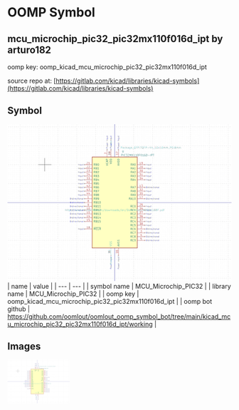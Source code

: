 # OOMP Symbol  
## mcu_microchip_pic32_pic32mx110f016d_ipt  by arturo182  
  
oomp key: oomp_kicad_mcu_microchip_pic32_pic32mx110f016d_ipt  
  
source repo at: [https://gitlab.com/kicad/libraries/kicad-symbols](https://gitlab.com/kicad/libraries/kicad-symbols)  
## Symbol  
  
[![working.png](working_600.png)](working.png)  
| name | value | 
| --- | --- | 
| symbol name | MCU_Microchip_PIC32 | 
| library name | MCU_Microchip_PIC32 | 
| oomp key | oomp_kicad_mcu_microchip_pic32_pic32mx110f016d_ipt | 
| oomp bot github | https://github.com/oomlout/oomlout_oomp_symbol_bot/tree/main/kicad_mcu_microchip_pic32_pic32mx110f016d_ipt/working | 
## Images  
  
[![working.png](working_140.png)](working.png)  

